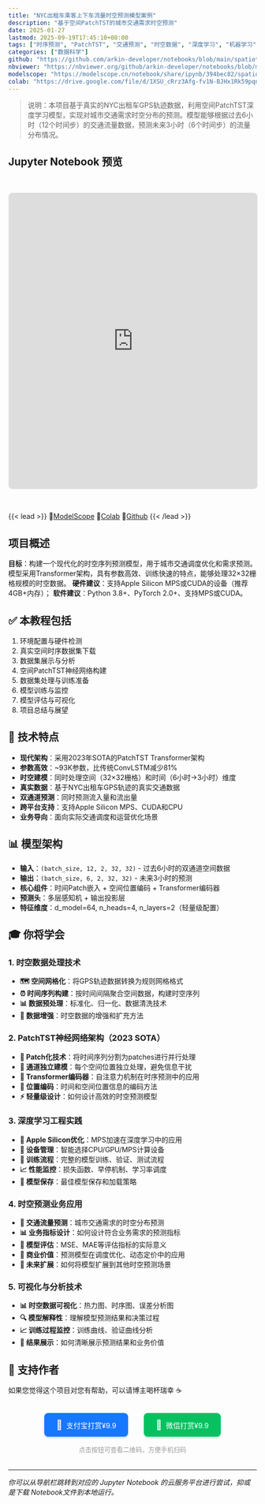 ```yaml
---
title: "NYC出租车乘客上下车流量时空预测模型案例"
description: "基于空间PatchTST的城市交通需求时空预测"
date: 2025-01-27
lastmod: 2025-09-19T17:45:10+08:00
tags: ["时序预测", "PatchTST", "交通预测", "时空数据", "深度学习", "机器学习"]
categories: ["数据科学"]
github: "https://github.com/arkin-developer/notebooks/blob/main/spatiotemporal-forecasting/spatiotemporal-forecasting.ipynb"
nbviewer: "https://nbviewer.org/github/arkin-developer/notebooks/blob/main/spatiotemporal-forecasting/spatiotemporal-forecasting.ipynb"
modelscope: "https://modelscope.cn/notebook/share/ipynb/394bec82/spatiotemporal-forecasting.ipynb"
colab: "https://drive.google.com/file/d/1XSU_cRrz3Afg-fv1N-BJHx1Rk59pqnQ-/view?usp=drive_link"
---
```


> 说明：本项目基于真实的NYC出租车GPS轨迹数据，利用空间PatchTST深度学习模型，实现对城市交通需求时空分布的预测。模型能够根据过去6小时（12个时间步）的交通流量数据，预测未来3小时（6个时间步）的流量分布情况。

## Jupyter Notebook 预览
<iframe 
  src="https://nbviewer.org/github/arkin-developer/notebooks/blob/main/spatiotemporal-forecasting/spatiotemporal-forecasting.ipynb"
  width="100%"
  height="600px"
  frameborder="0"
  style="border: 1px solid #e9ecef; border-radius: 8px; margin: 2rem 0;"
  allowfullscreen>
</iframe>

{{< lead >}}
🚀[ModelScope](https://modelscope.cn/notebook/share/ipynb/394bec82/spatiotemporal-forecasting.ipynb) 🚀[Colab](https://drive.google.com/file/d/1XSU_cRrz3Afg-fv1N-BJHx1Rk59pqnQ-/view?usp=drive_link) 🚀[Github](https://github.com/arkin-developer/notebooks/blob/main/spatiotemporal-forecasting/spatiotemporal-forecasting.ipynb)
{{< /lead >}}


## 项目概述

**目标**：构建一个现代化的时空序列预测模型，用于城市交通调度优化和需求预测。模型采用Transformer架构，具有参数高效、训练快速的特点，能够处理32×32栅格规模的时空数据。
**硬件建议**：支持Apple Silicon MPS或CUDA的设备（推荐4GB+内存）；
**软件建议**：Python 3.8+、PyTorch 2.0+、支持MPS或CUDA。


## ✅ 本教程包括

1. 环境配置与硬件检测
2. 真实空间时序数据集下载
3. 数据集展示与分析
4. 空间PatchTST神经网络构建
5. 数据集处理与训练准备
6. 模型训练与监控
7. 模型评估与可视化
8. 项目总结与展望


## 🔬 技术特点

- **现代架构**：采用2023年SOTA的PatchTST Transformer架构
- **参数高效**：~93K参数，比传统ConvLSTM减少81%
- **时空建模**：同时处理空间（32×32栅格）和时间（6小时→3小时）维度
- **真实数据**：基于NYC出租车GPS轨迹的真实交通数据
- **双通道预测**：同时预测流入量和流出量
- **跨平台支持**：支持Apple Silicon MPS、CUDA和CPU
- **业务导向**：面向实际交通调度和运营优化场景

## 📊 模型架构

- **输入**：`(batch_size, 12, 2, 32, 32)` - 过去6小时的双通道空间数据
- **输出**：`(batch_size, 6, 2, 32, 32)` - 未来3小时的预测
- **核心组件**：时间Patch嵌入 + 空间位置编码 + Transformer编码器
- **预测头**：多层感知机 + 输出投影层
- **特征维度**：d_model=64, n_heads=4, n_layers=2（轻量级配置）

## 🎓 你将学会

### **1. 时空数据处理技术**
- **🗺️ 空间网格化**：将GPS轨迹数据转换为规则网格格式
- **⏰ 时间序列构建**：按时间间隔聚合空间数据，构建时空序列
- **📊 数据预处理**：标准化、归一化、数据清洗技术
- **🔄 数据增强**：时空数据的增强和扩充方法

### **2. PatchTST神经网络架构（2023 SOTA）**
- **🧩 Patch化技术**：将时间序列分割为patches进行并行处理
- **🎯 通道独立建模**：每个空间位置独立处理，避免信息干扰
- **🔗 Transformer编码器**：自注意力机制在时序预测中的应用
- **📍 位置编码**：时间和空间位置信息的编码方法
- **⚡ 轻量级设计**：如何设计高效的时空预测模型

### **3. 深度学习工程实践**
- **🍎 Apple Silicon优化**：MPS加速在深度学习中的应用
- **📱 设备管理**：智能选择CPU/GPU/MPS计算设备
- **🔄 训练流程**：完整的模型训练、验证、测试流程
- **📈 性能监控**：损失函数、早停机制、学习率调度
- **💾 模型保存**：最佳模型保存和加载策略

### **4. 时空预测业务应用**
- **🚕 交通流量预测**：城市交通需求的时空分布预测
- **📊 业务指标设计**：如何设计符合业务需求的预测指标
- **🎯 模型评估**：MSE、MAE等评估指标的实际意义
- **💼 商业价值**：预测模型在调度优化、动态定价中的应用
- **🔮 未来扩展**：如何将模型扩展到其他时空预测场景

### **5. 可视化与分析技术**
- **📊 时空数据可视化**：热力图、时序图、误差分析图
- **🔍 模型解释性**：理解模型预测结果和决策过程
- **📈 训练过程监控**：训练曲线、验证曲线分析
- **🎨 结果展示**：如何清晰展示预测结果和业务价值


## 🙏 支持作者

如果您觉得这个项目对您有帮助，可以请博主喝杯瑞幸 ☕️

<div style="text-align: center; margin: 2rem 0;">
  <!-- <img src="/img/reward.jpg" alt="打赏二维码" style="width: 100%; max-width: 400px; border-radius: 8px; box-shadow: 0 4px 8px rgba(0,0,0,0.1);">
  <p style="margin-top: 1rem; color: #666; font-size: 0.9rem;">扫码支持作者</p> -->

  <!-- 移动端友好的支付链接 -->
  <div style="display: flex; justify-content: center; gap: 2rem; margin-top: 1.5rem; flex-wrap: wrap;">
    <a href="https://arkin-developer.github.io/blog/img/zhifubao-reward.jpg" target="_blank" rel="noopener" style="display: flex; align-items: center; gap: 0.5rem; padding: 0.75rem 1.5rem; background: #1677ff; color: white; text-decoration: none; border-radius: 8px; font-size: 0.9rem; transition: all 0.3s ease; box-shadow: 0 2px 4px rgba(22,119,255,0.3);">
      <span style="font-size: 1.2rem;">🩵</span>
      <span>支付宝打赏¥9.9</span>
    </a>
    <a href="https://arkin-developer.github.io/blog/img/wechat-reward.png" target="_blank" rel="noopener" style="display: flex; align-items: center; gap: 0.5rem; padding: 0.75rem 1.5rem; background: #07c160; color: white; text-decoration: none; border-radius: 8px; font-size: 0.9rem; transition: all 0.3s ease; box-shadow: 0 2px 4px rgba(7,193,96,0.3);">
      <span style="font-size: 1.2rem;">💚</span>
      <span>微信打赏¥9.9</span>
    </a>
  </div>

  <p style="margin-top: 1rem; color: #999; font-size: 0.8rem;">点击按钮可查看二维码，方便手机扫码</p>
</div>

---

*你可以从导航栏跳转到对应的 Jupyter Notebook 的云服务平台进行尝试，抑或是下载 Notebook文件到本地运行。*
